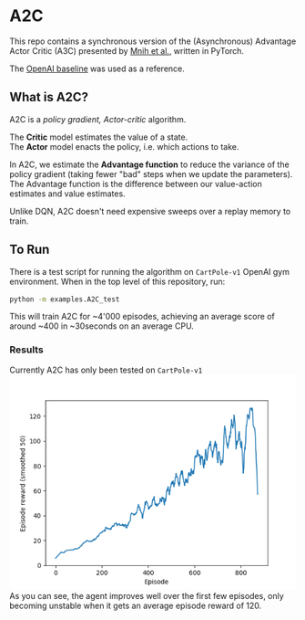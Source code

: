 # A2C

This repo contains a synchronous version of the (Asynchronous) Advantage Actor Critic (A3C) 
presented by [Mnih et al.](https://arxiv.org/pdf/1602.01783.pdf), written in PyTorch.

The [OpenAI baseline](https://github.com/openai/baselines/blob/master/baselines/a2c/a2c.py) was used as a reference.

## What is A2C?
A2C is a *policy gradient, Actor-critic* algorithm.

The **Critic** model estimates the value of a state.\
The **Actor** model enacts the policy, i.e. which actions to take.

In A2C, we estimate the **Advantage function** to reduce the variance of the policy gradient 
(taking fewer "bad" steps when we update the parameters).\
The Advantage function is the difference between our value-action estimates and value estimates.

Unlike DQN, A2C doesn't need expensive sweeps over a replay memory to train.

## To Run
There is a test script for running the algorithm on `CartPole-v1` OpenAI gym environment. 
When in the top level of this repository, run:
```bash
python -m examples.A2C_test 
```
This will train A2C for ~4'000 episodes, achieving an average score of around ~400 in ~30seconds on an average CPU.

### Results
Currently A2C has only been tested on `CartPole-v1`
![cartpole_results](results/A2C_CartPole.png)
As you can see, the agent improves well over the first few episodes, only becoming unstable when it gets an average 
episode reward of 120.